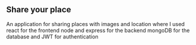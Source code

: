 ## Share your place

An application for sharing places with images and location where I used react for the frontend node and express for the backend mongoDB for the database and JWT for authentication

